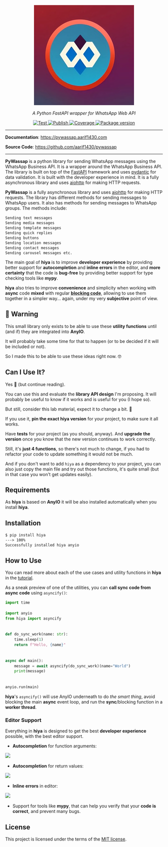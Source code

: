 <center>
<img src="https://raw.githubusercontent.com/Aarif1430/pywassap/main/docs/img/logo-margin/pywassap-logo.jpeg?token=GHSAT0AAAAAABVQL4VZA6Y2HDBMR3XK763UY3K7GPA" alt="hiya">
</center>
</p>
<p align="center">
    <em> A Python FastAPI wrapper for WhatsApp Web API </em>
</p>
<p align="center">
<a href="https://github.com/Aarif1430/pywassap/actions/workflows/test.yml" target="_blank">
    <img src="https://github.com/Aarif1430/pywassap/actions/workflows/test.yml/badge.svg" alt="Test">
</a>
<a href="https://github.com/Aarif1430/pywassap/actions/workflows/publish.yml" target="_blank">
    <img src="https://github.com/Aarif1430/pywassap/actions/workflows/publish.yml/badge.svg" alt="Publish">
</a>
<a href="https://github.com/Aarif1430/pywassap/actions/workflows/smokeshow.yml" target="_blank">
    <img src="https://github.com/Aarif1430/pywassap/actions/workflows/smokeshow.yml/badge.svg" alt="Coverage">
<a href="https://pypi.org/project/hiya" target="_blank">
    <img src="https://img.shields.io/pypi/v/hiya?color=%2334D058&label=pypi%20package" alt="Package version">
</a>
</p>

---

**Documentation**: <a href="https://pywassap.aarif1430.com" target="_blank">https://pywassap.aarif1430.com</a>

**Source Code**: <a href="https://github.com/aarif1430/pywassap" target="_blank">https://github.com/aarif1430/pywassap</a>

---

**PyWassap** is a python library for sending WhatsApp messages using the WhatsApp Business API. It is a wrapper around the WhatsApp Business API. The library is built on top of the [FastAPI](https://fastapi.tiangolo.com/) framework and uses [pydantic](https://pydantic-docs.helpmanual.io/) for data validation. It is built with the developer experience in mind. It is a fully asynchronous library and uses [aiohttp](https://docs.aiohttp.org/en/stable/) for making HTTP requests.

**PyWassap** is a fully asynchronous library and uses [aiohttp](https://docs.aiohttp.org/en/stable/) for making HTTP requests. The library has different methods for sending messages to WhatsApp users. It also has methods for sending messages to WhatsApp groups. The methods include:

    Sending text messages
    Sending media messages
    Sending template messages
    Sending quick replies
    Sending buttons
    Sending location messages
    Sending contact messages
    Sending carousel messages etc.

The main goal of **hiya** is to improve **developer experience** by providing better support for **autocompletion** and **inline errors** in the editor, and **more certainty** that the code is **bug-free** by providing better support for type checking tools like **mypy**.

**hiya** also tries to improve **convenience** and simplicity when working with **async** code **mixed** with regular <abbr title="synchronous code, code that is not async">**blocking code**</abbr>, allowing to use them together in a simpler way... again, under my very **subjective** point of view.

## 🚨 Warning

This small library only exists to be able to use these **utility functions** until (and if) they are integrated into **AnyIO**.

It will probably take some time for that to happen (or to be decided if it will be included or not).

So I made this to be able to use these ideas right now. 🤓

## Can I Use It?

Yes 🎉 (but continue reading).

You can use this and evaluate the **library API design** I'm proposing. It will probably be useful to know if it works and is useful for you (I hope so).

But still, consider this lab material, expect it to change a bit. 🧪

If you use it, **pin the exact hiya version** for your project, to make sure it all works.

Have **tests** for your project (as you should, anyway). And **upgrade the version** once you know that the new version continues to work correctly.

Still, it's **just 4 functions**, so there's not much to change, if you had to refactor your code to update something it would not be much.

And if you don't want to add `hiya` as a dependency to your project, you can also just copy the main file and try out those functions, it's quite small (but in that case you won't get updates easily).

## Requirements

As **hiya** is based on **AnyIO** it will be also installed automatically when you install **hiya**.

## Installation

<div class="termy">

```console
$ pip install hiya
---> 100%
Successfully installed hiya anyio
```

</div>

## How to Use

You can read more about each of the use cases and utility functions in **hiya** in the <a href="https://hiya.tiangolo.com/tutorial/" class="external-link" target="_blank">tutorial</a>.

As a sneak preview of one of the utilities, you can **call sync code from async code** using `asyncify()`:

```Python
import time

import anyio
from hiya import asyncify


def do_sync_work(name: str):
    time.sleep(1)
    return f"Hello, {name}"


async def main():
    message = await asyncify(do_sync_work)(name="World")
    print(message)


anyio.run(main)
```

**hiya**'s `asyncify()` will use AnyIO underneath to do _the smart thing_, avoid blocking the main **async** event loop, and run the **sync**/blocking function in a **worker thread**.

### Editor Support

Everything in **hiya** is designed to get the best **developer experience** possible, with the best editor support.

- **Autocompletion** for function arguments:

<img class="shadow" src="https://hiya.tiangolo.com/img/tutorial/asyncify/image01.png">

- **Autocompletion** for return values:

<img class="shadow" src="https://hiya.tiangolo.com/img/tutorial/asyncify/image02.png">

- **Inline errors** in editor:

<img class="shadow" src="https://hiya.tiangolo.com/img/tutorial/soonify/image02.png">

- Support for tools like **mypy**, that can help you verify that your **code is correct**, and prevent many bugs.

## License

This project is licensed under the terms of the [MIT license](https://github.com/tiangolo/hiya/blob/main/LICENSE).
